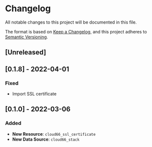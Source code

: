# Changelog

All notable changes to this project will be documented in this file.

The format is based on [Keep a Changelog](https://keepachangelog.com/en/1.0.0/),
and this project adheres to [Semantic Versioning](https://semver.org/spec/v2.0.0.html).

## [Unreleased]

## [0.1.8] - 2022-04-01

### Fixed
- Import SSL certificate

## [0.1.0] - 2022-03-06

### Added

- **New Resource**: `cloud66_ssl_certificate`
- **New Data Source**: `cloud66_stack`